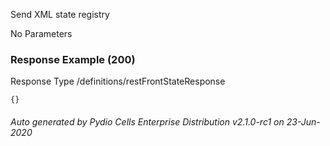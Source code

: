 






 
Send XML state registry  


No Parameters



### Response Example (200)
Response Type /definitions/restFrontStateResponse

```
{}
```




###### Auto generated by Pydio Cells Enterprise Distribution v2.1.0-rc1 on 23-Jun-2020
